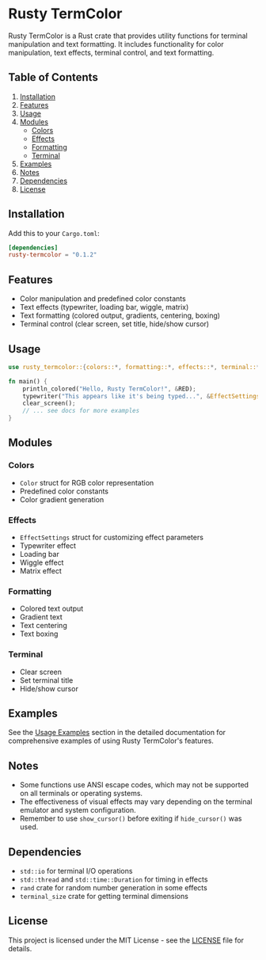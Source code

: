 # Rusty TermColor

Rusty TermColor is a Rust crate that provides utility functions for terminal manipulation and text formatting. It includes functionality for color manipulation, text effects, terminal control, and text formatting.

## Table of Contents

1. [Installation](#installation)
2. [Features](#features)
3. [Usage](#usage)
4. [Modules](#modules)
   - [Colors](#colors)
   - [Effects](#effects)
   - [Formatting](#formatting)
   - [Terminal](#terminal)
5. [Examples](#examples)
6. [Notes](#notes)
7. [Dependencies](#dependencies)
8. [License](#license)

## Installation

Add this to your `Cargo.toml`:

```toml
[dependencies]
rusty-termcolor = "0.1.2"
```

## Features

- Color manipulation and predefined color constants
- Text effects (typewriter, loading bar, wiggle, matrix)
- Text formatting (colored output, gradients, centering, boxing)
- Terminal control (clear screen, set title, hide/show cursor)

## Usage

```rust
use rusty_termcolor::{colors::*, formatting::*, effects::*, terminal::*};

fn main() {
    println_colored("Hello, Rusty TermColor!", &RED);
    typewriter("This appears like it's being typed...", &EffectSettings::default(), Some(&GREEN));
    clear_screen();
    // ... see docs for more examples
}
```

## Modules

### Colors

- `Color` struct for RGB color representation
- Predefined color constants
- Color gradient generation

### Effects

- `EffectSettings` struct for customizing effect parameters
- Typewriter effect
- Loading bar
- Wiggle effect
- Matrix effect

### Formatting

- Colored text output
- Gradient text
- Text centering
- Text boxing

### Terminal

- Clear screen
- Set terminal title
- Hide/show cursor

## Examples

See the [Usage Examples](#usage-examples) section in the detailed documentation for comprehensive examples of using Rusty TermColor's features.

## Notes

- Some functions use ANSI escape codes, which may not be supported on all terminals or operating systems.
- The effectiveness of visual effects may vary depending on the terminal emulator and system configuration.
- Remember to use `show_cursor()` before exiting if `hide_cursor()` was used.

## Dependencies

- `std::io` for terminal I/O operations
- `std::thread` and `std::time::Duration` for timing in effects
- `rand` crate for random number generation in some effects
- `terminal_size` crate for getting terminal dimensions

## License

This project is licensed under the MIT License - see the [LICENSE](LICENSE.md) file for details.